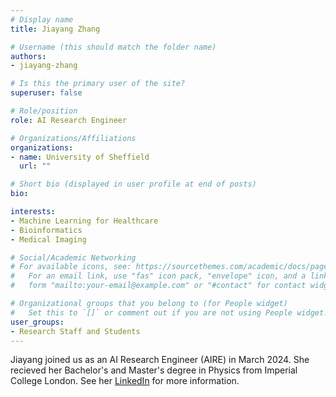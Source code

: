 ```yaml
---
# Display name
title: Jiayang Zhang

# Username (this should match the folder name)
authors:
- jiayang-zhang

# Is this the primary user of the site?
superuser: false

# Role/position
role: AI Research Engineer

# Organizations/Affiliations
organizations:
- name: University of Sheffield
  url: ""

# Short bio (displayed in user profile at end of posts)
bio: 

interests:
- Machine Learning for Healthcare
- Bioinformatics
- Medical Imaging

# Social/Academic Networking
# For available icons, see: https://sourcethemes.com/academic/docs/page-builder/#icons
#   For an email link, use "fas" icon pack, "envelope" icon, and a link in the
#   form "mailto:your-email@example.com" or "#contact" for contact widget.

# Organizational groups that you belong to (for People widget)
#   Set this to `[]` or comment out if you are not using People widget.
user_groups:
- Research Staff and Students
---
```


Jiayang joined us as an AI Research Engineer (AIRE) in March 2024. She recieved her Bachelor's and Master's degree in Physics from Imperial College London. See her [LinkedIn](https://www.linkedin.com/in/jiayang-zhang/) for more information.
